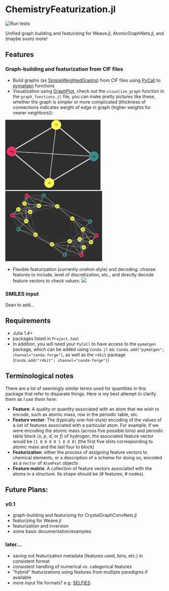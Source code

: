 # ChemistryFeaturization.jl
![Run tests](https://github.com/aced-differentiate/ChemistryFeaturization.jl/workflows/Run%20tests/badge.svg)

Unified graph building and featurizing for Weave.jl, AtomicGraphNets.jl, and (maybe soon) more!

## Features

### Graph-building and featurization from CIF files
* Build graphs (as [SimpleWeightedGraphs](https://github.com/JuliaGraphs/SimpleWeightedGraphs.jl)) from CIF files using [PyCall](https://github.com/JuliaPy/PyCall.jl) to [pymatgen](https://pymatgen.org) functions
* Visualization using [GraphPlot](https://github.com/JuliaGraphs/GraphPlot.jl), check out the `visualize_graph` function in the `graph_functions.jl` file, you can make pretty pictures like these, whether the graph is simpler or more complicated (thickness of connections indicates weight of edge in graph (higher weights for nearer neighbors)):

<img src="img/graph_EuMgTl2.png" alt="graph_EuMgTl2" width="300" height="221"><img src="img/graph_K4W4O14.png" alt="graph_K4W414O14" width="305" height="221">

* Flexible featurization (currently onehot-style) and decoding: choose features to include, level of discretization, etc., and directly decode feature vectors to check values:
![](img/featurize_demo.gif)

### SMILES input
Sean to add...

## Requirements
* Julia 1.4+
* packages listed in `Project.toml`
* In addition, you will need your `PyCall` to have access to the `pymatgen` package, which can be added using `Conda.jl` as: `Conda.add("pymatgen"; channel="conda-forge")`, as well as the `rdkit` package (`Conda.add("rdkit"; channel="conda-forge")`)

## Terminological notes
There are a lot of seemingly similar terms used for quantities in this package that refer to disparate things. Here is my best attempt to clarify them _as I use them here_:
* **Feature**: A quality or quantity associated with an atom that we wish to encode, such as atomic mass, row in the periodic table, etc.
* **Feature vector**: The (typically one-hot-style) encoding of the values of a set of features associated with a particular atom. For example, if we were encoding the atomic mass (across five possible bins) and periodic table block (_s_, _p_, _d_, or _f_) of hydrogen, the associated feature vector would be `[1 0 0 0 0 1 0 0 0]` (the first five slots corresponding to atomic mass and the last four to block)
* **Featurization**: either the process of assigning feature vectors to chemical elements, or a description of a scheme for doing so, encoded as a `Vector` of `AtomFeat` objects
* **Feature matrix**: A collection of feature vectors associated with the atoms in a structure. Its shape should be (# features, # nodes).

## Future Plans:
### v0.1
* graph-building and featurizing for CrystalGraphConvNets.jl
* featurizing for Weave.jl
* featurization and inversion
* some basic documentation/examples

### later...
* saving out featurization metadata (features used, bins, etc.) in consistent format
* consistent handling of numerical vs. categorical features
* "hybrid" featurizations using features from multiple paradigms if available
* more input file formats? e.g. [SELFIES](https://github.com/aspuru-guzik-group/selfies)
